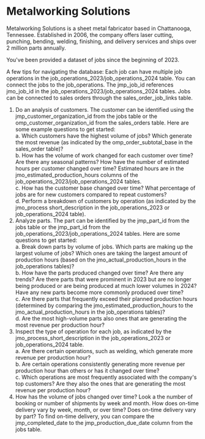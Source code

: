 # Metalworking Solutions

Metalworking Solutions is a sheet metal fabricator based in Chattanooga, Tennessee. Established in 2006, the company offers laser cutting, punching, bending, welding, finishing, and delivery services and ships over 2 million parts annually. 

You've been provided a dataset of jobs since the beginning of 2023.

A few tips for navigating the database: Each job can have multiple job operations in the job_operations_2023/job_operations_2024 table. You can connect the jobs to the job_operations. The jmp_job_id references jmo_job_id in the job_operations_2023/job_operations_2024 tables.  Jobs can be connected to sales orders through the sales_order_job_links table.  

1. Do an analysis of customers. The customer can be identified using the jmp_customer_organization_id from the jobs table or the omp_customer_organization_id from the sales_orders table. Here are some example questions to get started:  
    a. Which customers have the highest volume of jobs? Which generate the most revenue (as indicated by the omp_order_subtotal_base in the sales_order table)?  
    b. How has the volume of work changed for each customer over time? Are there any seasonal patterns? How have the number of estimated hours per customer changed over time? Estimated hours are in the jmo_estimated_production_hours columns of the job_operations_2023/job_operations_2024 tables.  
    c. How has the customer base changed over time? What percentage of jobs are for new customers compared to repeat customers?  
    d. Perform a breakdown of customers by operation (as indicated by the jmo_process short_description in the job_operations_2023 or job_operations_2024 table). 
2. Analyze parts. The part can be identified by the jmp_part_id from the jobs table or the jmp_part_id from the job_operations_2023/job_operations_2024 tables. Here are some questions to get started:    
    a. Break down parts by volume of jobs. Which parts are making up the largest volume of jobs? Which ones are taking the largest amount of production hours (based on the jmo_actual_production_hours in the job_operations tables)?  
    b. How have the parts produced changed over time? Are there any trends? Are there parts that were prominent in 2023 but are no longer being produced or are being produced at much lower volumes in 2024? Have any new parts become more commonly produced over time?  
    c. Are there parts that frequently exceed their planned production hours (determined by comparing the jmo_estimated_production_hours to the jmo_actual_production_hours in the job_operations tables)?  
    d. Are the most high-volume parts also ones that are generating the most revenue per production hour?  
3. Inspect the type of operation for each job, as indicated by the jmo_process_short_description in the job_operations_2023 or job_operations_2024 table.  
    a. Are there certain operations, such as welding, which generate more revenue per production hour?  
    b. Are certain operations consistently generating more revenue per production hour than others or has it changed over time?  
    c. Which operations are most frequently associated with the company's top customers? Are they also the ones that are generating the most revenue per production hour?  
4. How has the volume of jobs changed over time? Look a the number of booking or number of shipments by week and month. How does on-time delivery vary by week, month, or over time? Does on-time delivery vary by part? To find on-time delivery, you can compare the jmp_completed_date to the jmp_production_due_date column from the jobs table. 